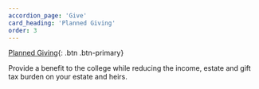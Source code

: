 ```yaml
---
accordion_page: 'Give'
card_heading: 'Planned Giving'
order: 3
---
```


[Planned Giving](./planned-giving){: .btn .btn-primary}

Provide a benefit to the college while reducing the income, estate and gift tax burden on your estate and heirs.
